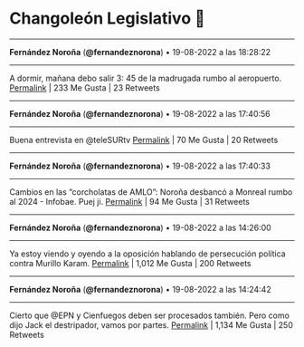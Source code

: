 # Changoleón Legislativo 🙈
*****
**Fernández Noroña** (**@fernandeznorona**) • 19-08-2022 a las 18:28:22
*****
A dormir, mañana debo salir 3: 45 de la madrugada rumbo al aeropuerto.
[Permalink](https://twitter.com/fernandeznorona/status/1560815977289359360) | 233 Me Gusta | 23 Retweets
*****
**Fernández Noroña** (**@fernandeznorona**) • 19-08-2022 a las 17:40:56
*****
Buena entrevista en @teleSURtv
[Permalink](https://twitter.com/fernandeznorona/status/1560804041852157952) | 70 Me Gusta | 20 Retweets
*****
**Fernández Noroña** (**@fernandeznorona**) • 19-08-2022 a las 17:40:33
*****
Cambios en las “corcholatas de AMLO”: Noroña desbancó a Monreal rumbo al 2024 - Infobae. Puej ji.
[Permalink](https://twitter.com/fernandeznorona/status/1560803946473611264) | 94 Me Gusta | 31 Retweets
*****
**Fernández Noroña** (**@fernandeznorona**) • 19-08-2022 a las 14:26:00
*****
Ya estoy viendo y oyendo a la oposición hablando de persecución política contra Murillo Karam.
[Permalink](https://twitter.com/fernandeznorona/status/1560754985247412225) | 1,012 Me Gusta | 200 Retweets
*****
**Fernández Noroña** (**@fernandeznorona**) • 19-08-2022 a las 14:24:42
*****
Cierto que @EPN y Cienfuegos deben ser procesados también. Pero como dijo Jack el destripador, vamos por partes.
[Permalink](https://twitter.com/fernandeznorona/status/1560754656556584960) | 1,134 Me Gusta | 250 Retweets